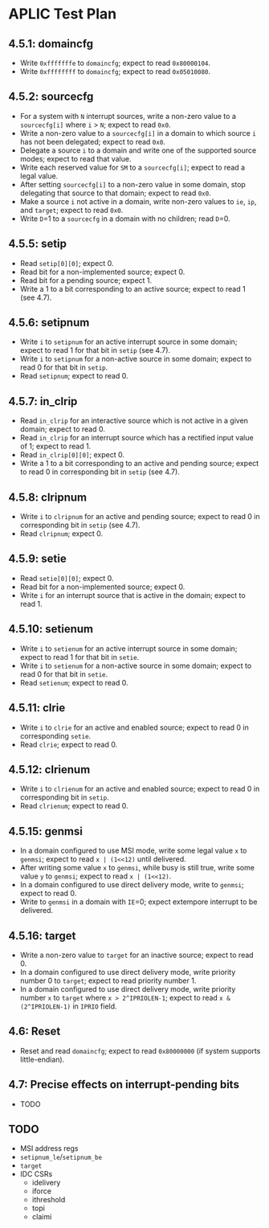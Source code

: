 # APLIC Test Plan

## 4.5.1: domaincfg
- Write `0xfffffffe` to `domaincfg`; expect to read `0x80000104`.
- Write `0xffffffff` to `domaincfg`; expect to read `0x05010080`.

## 4.5.2: sourcecfg
- For a system with `N` interrupt sources, write a non-zero value to a `sourcecfg[i]` where `i` > `N`; expect to read `0x0`.
- Write a non-zero value to a `sourcecfg[i]` in a domain to which source `i` has not been delegated; expect to read `0x0`.
- Delegate a source `i` to a domain and write one of the supported source modes; expect to read that value.
- Write each reserved value for `SM` to a `sourcecfg[i]`; expect to read a legal value.
- After setting `sourcecfg[i]` to a non-zero value in some domain, stop delegating that source to that domain; expect to read `0x0`.
- Make a source `i` not active in a domain, write non-zero values to `ie`, `ip`, and `target`; expect to read `0x0`.
- Write `D`=1 to a `sourcecfg` in a domain with no children; read `D`=0.

## 4.5.5: setip
- Read `setip[0][0]`; expect 0.
- Read bit for a non-implemented source; expect 0.
- Read bit for a pending source; expect 1.
- Write a 1 to a bit corresponding to an active source; expect to read 1 (see 4.7).

## 4.5.6: setipnum
- Write `i` to `setipnum` for an active interrupt source in some domain; expect to read 1 for that bit in `setip` (see 4.7).
- Write `i` to `setipnum` for a non-active source in some domain; expect to read 0 for that bit in `setip`.
- Read `setipnum`; expect to read 0.

## 4.5.7: in\_clrip
- Read `in_clrip` for an interactive source which is not active in a given domain; expect to read 0.
- Read `in_clrip` for an interrupt source which has a rectified input value of 1; expect to read 1.
- Read `in_clrip[0][0]`; expect 0.
- Write a 1 to a bit corresponding to an active and pending source; expect to read 0 in corresponding bit in `setip` (see 4.7).

## 4.5.8: clripnum
- Write `i` to `clripnum` for an active and pending source; expect to read 0 in corresponding bit in `setip` (see 4.7).
- Read `clripnum`; expect 0.

## 4.5.9: setie
- Read `setie[0][0]`; expect 0.
- Read bit for a non-implemented source; expect 0.
- Write `i` for an interrupt source that is active in the domain; expect to read 1.

## 4.5.10: setienum
- Write `i` to `setienum` for an active interrupt source in some domain; expect to read 1 for that bit in `setie`.
- Write `i` to `setienum` for a non-active source in some domain; expect to read 0 for that bit in `setie`.
- Read `setienum`; expect to read 0.

## 4.5.11: clrie
- Write `i` to `clrie` for an active and enabled source; expect to read 0 in corresponding `setie`.
- Read `clrie`; expect to read 0.

## 4.5.12: clrienum
- Write `i` to `clrienum` for an active and enabled source; expect to read 0 in corresponding bit in `setip`.
- Read `clrienum`; expect to read 0.

## 4.5.15: genmsi
- In a domain configured to use MSI mode, write some legal value `x` to `genmsi`; expect to read `x | (1<<12)` until delivered.
- After writing some value `x` to `genmsi`, while busy is still true, write some value `y` to `genmsi`; expect to read `x | (1<<12)`.
- In a domain configured to use direct delivery mode, write to `genmsi`; expect to read 0.
- Write to `genmsi` in a domain with `IE`=0; expect extempore interrupt to be delivered.

## 4.5.16: target
- Write a non-zero value to `target` for an inactive source; expect to read 0.
- In a domain configured to use direct delivery mode, write priority number 0 to `target`; expect to read priority number 1.
- In a domain configured to use direct delivery mode, write priority number `x` to `target` where `x > 2^IPRIOLEN-1`; expect to read `x & (2^IPRIOLEN-1)` in `IPRIO` field.

## 4.6: Reset
- Reset and read `domaincfg`; expect to read `0x80000000` (if system supports little-endian).

## 4.7: Precise effects on interrupt-pending bits
- TODO

## TODO
- MSI address regs
- `setipnum_le`/`setipnum_be`
- `target`
- IDC CSRs
  - idelivery
  - iforce
  - ithreshold
  - topi
  - claimi
